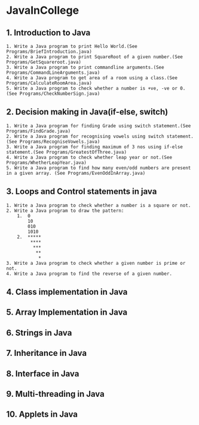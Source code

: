 # JavaInCollege

## 1. Introduction to Java
	1. Write a Java program to print Hello World.(See Programs/BriefIntroduction.java)
	2. Write a Java program to print SquareRoot of a given number.(See Programs/GetSquareroot.java)
	3. Write a Java program to print commandline arguments.(See Programs/CommandLineArguments.java)
	4. Write a Java program to get area of a room using a class.(See Programs/CalculateRoomArea.java)
	5. Write a Java program to check whether a number is +ve, -ve or 0.(See Programs/CheckNumberSign.java)

## 2. Decision making in Java(if-else, switch)
	1. Write a Java program for finding Grade using switch statement.(See Programs/FindGrade.java)
	2. Write a Java program for recognising vowels using switch statement.(See Programs/RecogniseVowels.java)
	3. Write a Java program for finding maximum of 3 nos using if-else statement.(See Programs/GreatestOfThree.java)
	4. Write a Java program to check whether leap year or not.(See Programs/WhetherLeapYear.java)
	5. Write a Java program to find how many even/odd numbers are present in a given array. (See Programs/EvenOddInArray.java)

## 3. Loops and Control statements in java
	1. Write a Java program to check whether a number is a square or not.
	2. Write a Java program to draw the pattern:
		1.	0
			10
			010
			1010
		2.	*****
			 ****
			  ***
			   **
				*
	3. Write a Java program to check whether a given number is prime or not.
	4. Write a Java program to find the reverse of a given number.

## 4. Class implementation in Java

## 5. Array Implementation in Java

## 6. Strings in Java

## 7. Inheritance  in Java

## 8. Interface in Java

## 9. Multi-threading in Java

## 10. Applets in Java


